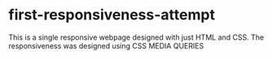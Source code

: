 # first-responsiveness-attempt
This is a single responsive webpage designed with just HTML and CSS. The responsiveness was designed using CSS MEDIA QUERIES
